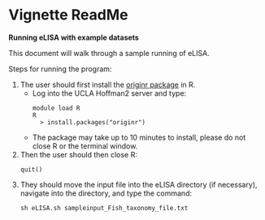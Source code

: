 # Vignette ReadMe

**Running eLISA with example datasets**   

This document will walk through a sample running of eLISA. 

Steps for running the program:  
1) The user should first install the [originr package](https://github.com/ropensci/originr) in R.
   - Log into the UCLA Hoffman2 server and type:
      ```
      module load R
      R
        > install.packages("originr")
       ```
   - The package may take up to 10 minutes to install, please do not close R or the terminal window. 
2) Then the user should then close R:
   ```
   quit()
   ```
3) They should move the input file into the eLISA directory (if necessary), navigate into the directory, and type the command:
   ```
   sh eLISA.sh sampleinput_Fish_taxonomy_file.txt
   ```

